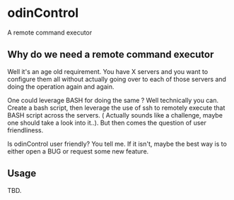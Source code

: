 # odinControl
A remote command executor

## Why do we need a remote command executor
Well it's an age old requirement. You have X servers and you want to configure them
all without actually going over to each of those servers and doing the operation 
again and again.

One could leverage BASH for doing the same ?
Well technically you can. Create a bash script, then leverage the use of ssh to
remotely execute that BASH script across the servers. ( Actually sounds like a 
challenge, maybe one should take a look into it..). But then comes the 
question of user friendliness.

Is odinControl user friendly?
You tell me. If it isn't, maybe the best way is to either open a BUG or request 
some new feature.

## Usage
TBD.
